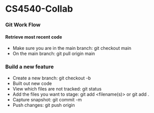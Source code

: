 # CS4540-Collab

### Git Work Flow

#### Retrieve most recent code
* Make sure you are in the main branch: git checkout main 
* On the main branch: git pull origin main 

### Build a new feature
* Create a new branch: git checkout -b <branchname>
* Built out new code
* View which files are not tracked: git status
* Add the files you want to stage: git add <filename(s)> or git add . 
* Capture snapshot: git commit -m <message>
* Push changes: git push origin <branchname>
  
  
